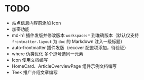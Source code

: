 # TODO

- 站点信息内容前添加 Icon
- 加密功能
- md-h1 插件发版并修改版本 `workspace:*` 到准确版本（默认仅支持 `frontmatter.layout` 为 `doc` 的 Markdown 注入一级标题）
- auto-frontmatter 插件发版（recover 配置项添加，待验证）
- where 伪类优化 多个逗号选同一元素
- Icon 使用文档编写
- HomeCard、ArticleOverviewPage 组件示例文档编写
- Teek 推广介绍文章编写
